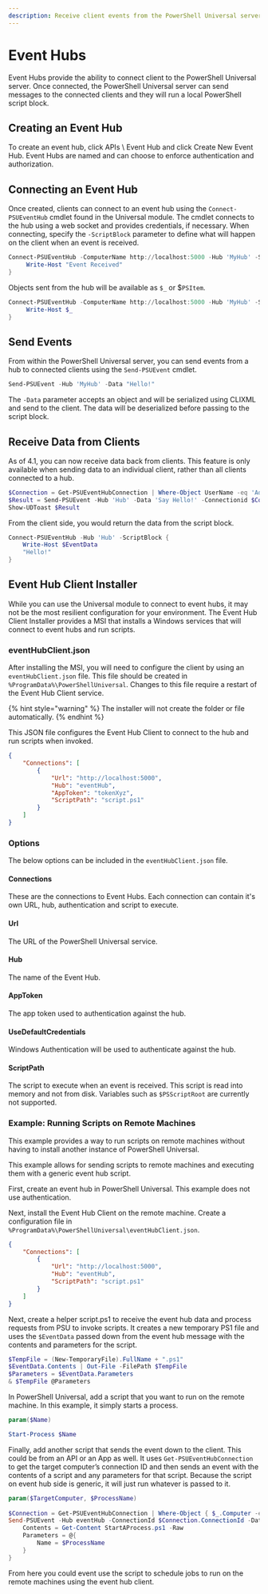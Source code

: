 ```yaml
---
description: Receive client events from the PowerShell Universal server.
---
```


# Event Hubs

Event Hubs provide the ability to connect client to the PowerShell Universal server. Once connected, the PowerShell Universal server can send messages to the connected clients and they will run a local PowerShell script block.&#x20;

## Creating an Event Hub

To create an event hub, click APIs \ Event Hub and click Create New Event Hub. Event Hubs are named and can choose to enforce authentication and authorization.

## Connecting an Event Hub

Once created, clients can connect to an event hub using the `Connect-PSUEventHub` cmdlet found in the Universal module. The cmdlet connects to the hub using a web socket and provides credentials, if necessary. When connecting, specify the `-ScriptBlock` parameter to define what will happen on the client when an event is received.&#x20;

```powershell
Connect-PSUEventHub -ComputerName http://localhost:5000 -Hub 'MyHub' -ScriptBlock {
     Write-Host "Event Received"
}
```

Objects sent from the hub will be available as `$_` or $`PSItem`.&#x20;

```powershell
Connect-PSUEventHub -ComputerName http://localhost:5000 -Hub 'MyHub' -ScriptBlock {
     Write-Host $_
}
```

## Send Events

From within the PowerShell Universal server, you can send events from a hub to connected clients using the `Send-PSUEvent` cmdlet.&#x20;

```powershell
Send-PSUEvent -Hub 'MyHub' -Data "Hello!"
```

The `-Data` parameter accepts an object and will be serialized using CLIXML and send to the client. The data will be deserialized before passing to the script block.&#x20;

## Receive Data from Clients

As of 4.1, you can now receive data back from clients. This feature is only available when sending data to an individual client, rather than all clients connected to a hub.&#x20;

```powershell
$Connection = Get-PSUEventHubConnection | Where-Object UserName -eq 'Admin'
$Result = Send-PSUEvent -Hub 'Hub' -Data 'Say Hello!' -Connectionid $Connection.ConnectionId
Show-UDToast $Result
```

From the client side, you would return the data from the script block.&#x20;

```powershell
Connect-PSUEventHub -Hub 'Hub' -ScriptBlock {
    Write-Host $EventData 
    "Hello!"
}
```

## Event Hub Client Installer

While you can use the Universal module to connect to event hubs, it may not be the most resilient configuration for your environment. The Event Hub Client Installer provides a MSI that installs a Windows services that will connect to event hubs and run scripts.

### eventHubClient.json

After installing the MSI, you will need to configure the client by using an `eventHubClient.json` file. This file should be created in `%ProgramData%\PowerShellUniversal`. Changes to this file require a restart of the Event Hub Client service.

{% hint style="warning" %}
The installer will not create the folder or file automatically.&#x20;
{% endhint %}

This JSON file configures the Event Hub Client to connect to the hub and run scripts when invoked.&#x20;

```json
{
    "Connections": [
        {
            "Url": "http://localhost:5000",
            "Hub": "eventHub",
            "AppToken": "tokenXyz",
            "ScriptPath": "script.ps1"
        }
    ]
}
```

### Options

The below options can be included in the `eventHubClient.json` file.&#x20;

#### Connections

These are the connections to Event Hubs. Each connection can contain it's own URL, hub, authentication and script to execute.&#x20;

#### Url

The URL of the PowerShell Universal service.&#x20;

#### Hub

The name of the Event Hub.

#### AppToken

The app token used to authentication against the hub.&#x20;

#### UseDefaultCredentials

Windows Authentication will be used to authenticate against the hub.

#### ScriptPath

The script to execute when an event is received. This script is read into memory and not from disk. Variables such as `$PSScriptRoot` are currently not supported.

### Example: Running Scripts on Remote Machines <a href="#example-running-scripts-on-remote-machines" id="example-running-scripts-on-remote-machines"></a>

This example provides a way to run scripts on remote machines without having to install another instance of PowerShell Universal.

This example allows for sending scripts to remote machines and executing them with a generic event hub script.

First, create an event hub in PowerShell Universal. This example does not use authentication.

Next, install the Event Hub Client on the remote machine. Create a configuration file in `%ProgramData%\PowerShellUniversal\eventHubClient.json`.

```json
{
    "Connections": [
        {
            "Url": "http://localhost:5000",
            "Hub": "eventHub",
            "ScriptPath": "script.ps1"
        }
    ]
}
```

Next, create a helper script.ps1 to receive the event hub data and process requests from PSU to invoke scripts. It creates a new temporary PS1 file and uses the `$EventData` passed down from the event hub message with the contents and parameters for the script.

```powershell
$TempFile = (New-TemporaryFile).FullName + ".ps1"
$EventData.Contents | Out-File -FilePath $TempFile
$Parameters = $EventData.Parameters
& $TempFile @Parameters
```

In PowerShell Universal, add a script that you want to run on the remote machine. In this example, it simply starts a process.

```powershell
param($Name)

Start-Process $Name
```

Finally, add another script that sends the event down to the client. This could be from an API or an App as well. It uses `Get-PSUEventHubConnection` to get the target computer’s connection ID and then sends an event with the contents of a script and any parameters for that script. Because the script on event hub side is generic, it will just run whatever is passed to it.

```powershell
param($TargetComputer, $ProcessName)
 
$Connection = Get-PSUEventHubConnection | Where-Object { $_.Computer -eq $TargetComputer -and -not $_.Disconnected } | Select-Object -First 1
Send-PSUEvent -Hub eventHub -ConnectionId $Connection.ConnectionId -Data @{
    Contents = Get-Content StartAProcess.ps1 -Raw
    Parameters = @{
        Name = $ProcessName
    }
}
```

From here you could event use the script to schedule jobs to run on the remote machines using the event hub client.
